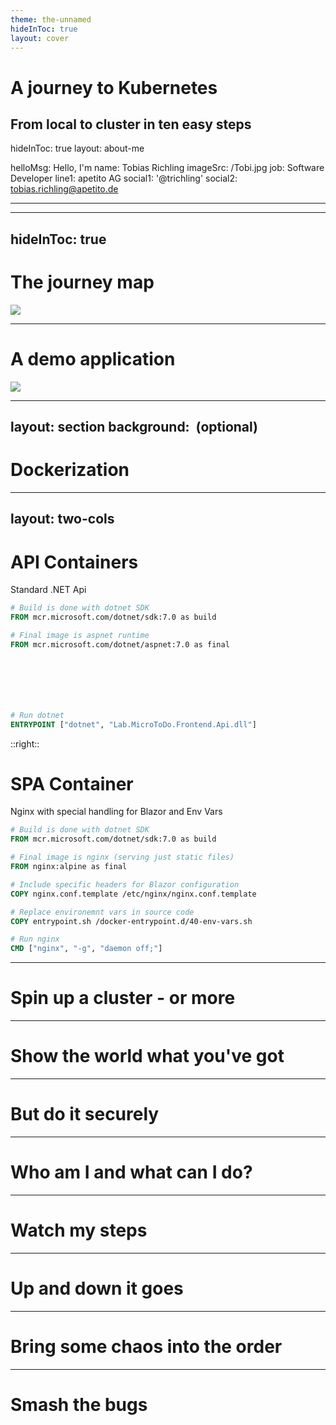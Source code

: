 ```yaml
---
theme: the-unnamed
hideInToc: true
layout: cover
---
```



# A journey to Kubernetes

From local to cluster in ten easy steps
---
hideInToc: true
layout: about-me

helloMsg: Hello, I'm
name: Tobias Richling
imageSrc: /Tobi.jpg
job: Software Developer
line1: apetito AG
social1: '@trichling'
social2: tobias.richling@apetito.de

---
---
hideInToc: true
---

# The journey map
<img src="/JourneyMap.png" class="w-full max-w-lg max-h-lg mx-auto rounded shadow" />

---

# A demo application
<img src="/DemoApp.png" class="w-full max-w-lg max-h-lg mx-auto rounded shadow" />

---
layout: section
background: <image url or HEX or rbg or rgba> (optional)
---

# Dockerization

---
layout: two-cols
---

# API Containers

Standard .NET Api

```dockerfile
# Build is done with dotnet SDK
FROM mcr.microsoft.com/dotnet/sdk:7.0 as build

# Final image is aspnet runtime
FROM mcr.microsoft.com/dotnet/aspnet:7.0 as final







# Run dotnet
ENTRYPOINT ["dotnet", "Lab.MicroToDo.Frontend.Api.dll"]
```
::right::

# SPA Container

Nginx with special handling for Blazor and Env Vars

```dockerfile
# Build is done with dotnet SDK
FROM mcr.microsoft.com/dotnet/sdk:7.0 as build

# Final image is nginx (serving just static files)
FROM nginx:alpine as final

# Include specific headers for Blazor configuration
COPY nginx.conf.template /etc/nginx/nginx.conf.template

# Replace environemnt vars in source code
COPY entrypoint.sh /docker-entrypoint.d/40-env-vars.sh

# Run nginx
CMD ["nginx", "-g", "daemon off;"]
```
---

# Spin up a cluster - or more

---

# Show the world what you've got

---

# But do it securely

---

# Who am I and what can I do?

---

# Watch my steps

---

# Up and down it goes

---

# Bring some chaos into the order

---

# Smash the bugs